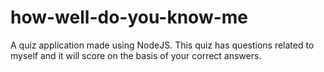 # how-well-do-you-know-me
A quiz application made using NodeJS. This quiz has questions related to myself and it will score on the basis of your correct answers.
